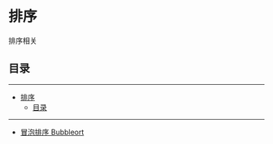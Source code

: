# 排序

排序相关

## 目录

---

<!--ts-->
   * [排序](#排序)
      * [目录](#目录)

<!-- Added by: runner, at: Sun Mar 28 10:55:38 UTC 2021 -->

<!--te-->

---

- [冒泡排序 Bubbleort](sort.go)
